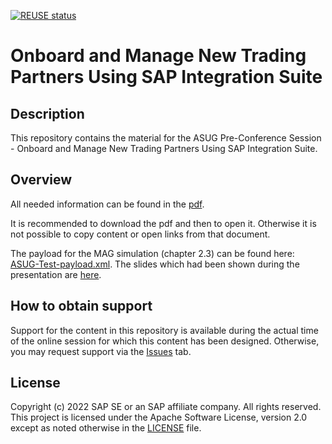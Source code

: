 [![REUSE status](https://api.reuse.software/badge/github.com/SAP-samples/teched2022-IN263)](https://api.reuse.software/info/github.com/SAP-samples/teched2022-IN263)

# Onboard and Manage New Trading Partners Using SAP Integration Suite

## Description

This repository contains the material for the ASUG Pre-Conference Session - Onboard and Manage New Trading Partners Using SAP Integration Suite.  

## Overview

All needed information can be found in the [pdf](https://github.com/TusharPra/asugprecon_b2btpm/document/Hands_on_TPM.pdf).

<!--
(https://github.com/TusharPra/asugprecon_b2btpm/blob/main/Hands_on_TPM.pdf)
(https://github.com/SAP-samples/teched2022-IN263/blob/main/IN263%20-%20Onboard%20and%20Manage%20New%20Trading%20Partners.pdf). 
-->

It is recommended to download the pdf and then to open it. Otherwise it is not possible to copy content or open links from that document.

The payload for the MAG simulation (chapter 2.3) can be found here: [ASUG-Test-payload.xml](https://raw.githubusercontent.com/SAP-samples/teched2022-IN263/main/Teched-Test-payload.xml?token=GHSAT0AAAAAAB2EJDQ5FXX7273NUDEORCVQY3CRDDA).
The slides which had been shown during the presentation are [here](https://github.com/SAP-samples/teched2022-IN263/blob/main/IN263.pdf).

## How to obtain support

Support for the content in this repository is available during the actual time of the online session for which this content has been designed. Otherwise, you may request support via the [Issues](../../issues) tab.

## License
Copyright (c) 2022 SAP SE or an SAP affiliate company. All rights reserved. This project is licensed under the Apache Software License, version 2.0 except as noted otherwise in the [LICENSE](LICENSES/Apache-2.0.txt) file.
